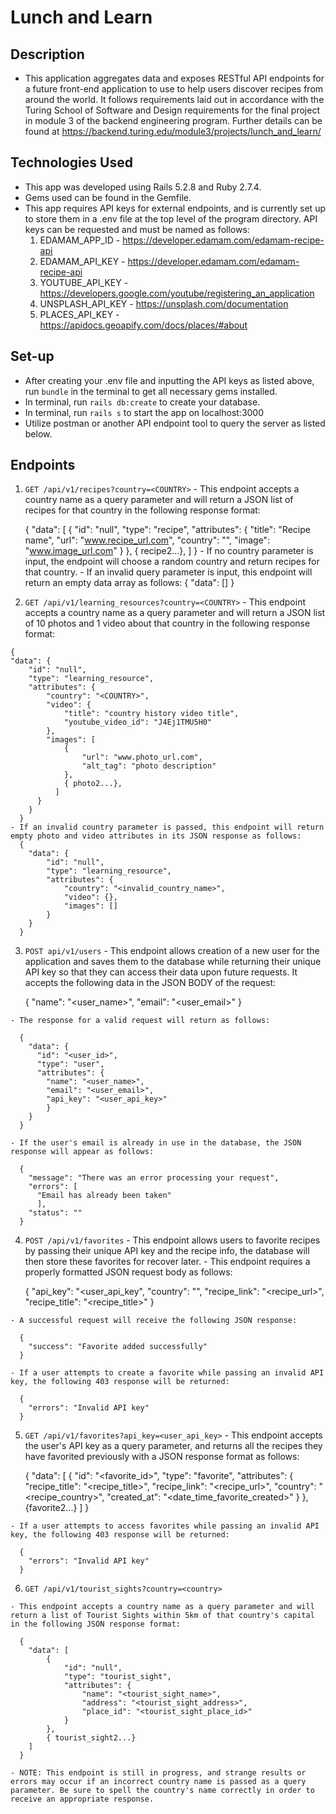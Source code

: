 # Lunch and Learn

## Description
  - This application aggregates data and exposes RESTful API endpoints for a future front-end application to use to help users discover recipes from around the world. It follows requirements laid out in accordance with the Turing School of Software and Design requirements for the final project in module 3 of the backend engineering program. Further details can be found at https://backend.turing.edu/module3/projects/lunch_and_learn/

## Technologies Used
  - This app was developed using Rails 5.2.8 and Ruby 2.7.4.
  - Gems used can be found in the Gemfile.
  - This app requires API keys for external endpoints, and is currently set up to store them in a .env file at the top level of the program directory. API keys can be requested and must be named as follows:
    1. EDAMAM_APP_ID - https://developer.edamam.com/edamam-recipe-api
    2. EDAMAM_API_KEY - https://developer.edamam.com/edamam-recipe-api
    3. YOUTUBE_API_KEY - https://developers.google.com/youtube/registering_an_application
    4. UNSPLASH_API_KEY - https://unsplash.com/documentation
    5. PLACES_API_KEY - https://apidocs.geoapify.com/docs/places/#about

## Set-up
  - After creating your .env file and inputting the API keys as listed above, run `bundle` in the terminal to get all necessary gems installed.
  - In terminal, run `rails db:create` to create your database.
  - In terminal, run `rails s` to start the app on localhost:3000
  - Utilize postman or another API endpoint tool to query the server as listed below.

## Endpoints

  1. `GET /api/v1/recipes?country=<COUNTRY>`
    - This endpoint accepts a country name as a query parameter and will return a JSON list of recipes for that country in the following response format:
     
      {
        "data": [
            {
                "id": "null",
                "type": "recipe",
                "attributes": {
                    "title": "Recipe name",
                    "url": "www.recipe_url.com",
                    "country": "<COUNTRY>",
                    "image": "www.image_url.com"
                }
            },
            { recipe2...},
        ]
      }
    - If no country parameter is input, the endpoint will choose a random country and return recipes for that country.
    - If an invalid query parameter is input, this endpoint will return an empty data array as follows: 
      {
        "data": []
      }

  2. `GET /api/v1/learning_resources?country=<COUNTRY>`
    - This endpoint accepts a country name as a query parameter and will return a JSON list of 10 photos and 1 video about that country in the following response format:

    {
    "data": {
        "id": "null",
        "type": "learning_resource",
        "attributes": {
            "country": "<COUNTRY>",
            "video": {
                "title": "country history video title",
                "youtube_video_id": "J4Ej1TMU5H0"
            },
            "images": [
                {
                    "url": "www.photo_url.com",
                    "alt_tag": "photo description"
                },
                { photo2...},
              ]
          }
        }
      }
    - If an invalid country parameter is passed, this endpoint will return empty photo and video attributes in its JSON response as follows:
      {
        "data": {
            "id": "null",
            "type": "learning_resource",
            "attributes": {
                "country": "<invalid_country_name>",
                "video": {},
                "images": []
            }
        }
      }
  
  3. `POST api/v1/users`
    - This endpoint allows creation of a new user for the application and saves them to the database while returning their unique API key so that they can access their data upon future requests. It accepts the following data in the JSON BODY of the request:

      {
          "name": "<user_name>",
          "email": "<user_email>"
      }

    - The response for a valid request will return as follows: 

      {
        "data": {
          "id": "<user_id>",
          "type": "user",
          "attributes": {
            "name": "<user_name>",
            "email": "<user_email>",
            "api_key": "<user_api_key>"
            }
        }
      }

    - If the user's email is already in use in the database, the JSON response will appear as follows:

      {
        "message": "There was an error processing your request",
        "errors": [
          "Email has already been taken"
          ],
        "status": ""
      }

  4. `POST /api/v1/favorites`
    - This endpoint allows users to favorite recipes by passing their unique API key and the recipe info, the database will then store these favorites for recover later.
    - This endpoint requires a properly formatted JSON request body as follows:

      {
        "api_key": "<user_api_key",
        "country": "<country>",
        "recipe_link": "<recipe_url>",
        "recipe_title": "<recipe_title>"
      }

    - A successful request will receive the following JSON response:

      {
        "success": "Favorite added successfully"
      }

    - If a user attempts to create a favorite while passing an invalid API key, the following 403 response will be returned:

      {
        "errors": "Invalid API key"
      }

  5. `GET /api/v1/favorites?api_key=<user_api_key>`
    - This endpoint accepts the user's API key as a query parameter, and returns all the recipes they have favorited previously with a JSON response format as follows:

      {
        "data": [
            {
                "id": "<favorite_id>",
                "type": "favorite",
                "attributes": {
                    "recipe_title": "<recipe_title>",
                    "recipe_link": "<recipe_url>",
                    "country": "<recipe_country>",
                    "created_at": "<date_time_favorite_created>"
                }
            },
            {favorite2...}
        ]
      }

    - If a user attempts to access favorites while passing an invalid API key, the following 403 response will be returned:

      {
        "errors": "Invalid API key"
      }

  6. `GET /api/v1/tourist_sights?country=<country>`

    - This endpoint accepts a country name as a query parameter and will return a list of Tourist Sights within 5km of that country's capital in the following JSON response format:

      {
        "data": [
            {
                "id": "null",
                "type": "tourist_sight",
                "attributes": {
                    "name": "<tourist_sight_name>",
                    "address": "<tourist_sight_address>",
                    "place_id": "<tourist_sight_place_id>"
                }
            },
            { tourist_sight2...}
        ]
      }

    - NOTE: This endpoint is still in progress, and strange results or errors may occur if an incorrect country name is passed as a query parameter. Be sure to spell the country's name correctly in order to receive an appropriate response.
        
